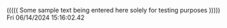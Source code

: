 ((((( Some sample text being entered here solely for testing purposes ))))) Fri 06/14/2024 15:16:02.42
